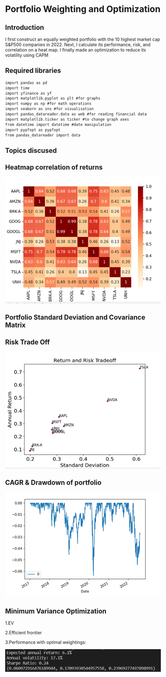 # Portfolio Weighting and Optimization


## Introduction

I first construct an equally weighted portfolio with the 10 highest market cap S&P500 companies in 2022. Next, I calculate its performance, risk, and correlation on a heat map. I finally made an optimization to reduce its volatility using CAPM

## Required libraries

```` markdown
import pandas as pd
import time
import yfinance as yf
import matplotlib.pyplot as plt #for graphs
import numpy as np #for math operations
import seaborn as sns #for visualisation
import pandas_datareader.data as web #for reading financial data
import matplotlib.ticker as ticker #to change graph axes
from datetime import datetime #date manipulation
import pypfopt as pypfopt
from pandas_datareader import data
````

## Topics discused


## Heatmap correlation of returns
<img src="images/heatmap.png">

## Portfolio Standard Deviation and Covariance Matrix

## Risk Trade Off
<img src="images/Return risk trade off.png">

## CAGR & Drawdown of portfolio
<img src="images/Drawdown.png">

## Minimum Variance Optimization

 1.EV
 
 2.Efficient frontier
 
 3.Performance with optimal weightings:
 
 <img src="images/portfolio performance.png">



